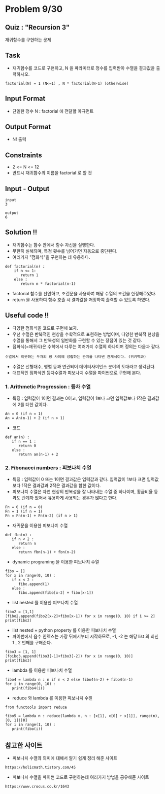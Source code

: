 # Problem 9/30

## Quiz : "Recursion 3"
재귀함수를 구현하는 문제

## Task
- 재귀함수를 코드로 구현하고, N 을 파라미터로 정수를 입력받아 수열을 결과값을 출력하시오.

```
factorial(N) = 1 (N<=1) , N * factorial(N-1) (otherwise)
```

## Input Format
- 단일한 정수 N : factorial 에 전달할 아규먼트

## Output Format
- N! 출력 

## Constraints
- 2 <= N <= 12
- 반드시 재귀함수의 이름을 factorial 로 할 것

## Input - Output 
```
input 
3

output
6
```

## Solution !!
- 재귀함수는 함수 안에서 함수 자신을 실행한다.
- 무한히 실해되며, 특정 횟수를 넘어가면 자동으로 중단된다.
- 여러가지 "점화식"을 구현하는 데 유용하다.

```
def factorial(n) :
    if n <= 1:
       return 1
    else :
       return n * factorial(n-1)
```

- factorial 함수를 선언하고, 조건문을 사용하여 해당 수열의 조건을 한정해주었다.
- return 을 사용하여 함수 호출 시 결과값을 저장하여 출력할 수 있도록 하였다.

## Useful code !!
- 다양한 점화식을 코드로 구현해 보자.
- 우선 수열은 반복적인 현상을 수학적으로 표현하는 방법이며, 다양한 반복적 현상을 수열을 통해서 그 반복성의 일반화를 구현할 수 있는 장점이 있는 것 같다.
- 점화식(=재귀식)은 수학에서 다루는 여러가지 수열의 하나이며 정의는 다음과 같다.

```
수열에서 이웃하는 두개의 항 사이에 성립하는 관계를 나타낸 관계식이다. (위키백과)

```
- 수열은 선형대수, 행렬 등과 연관되어 데이터사이언스 분야의 토대라고 생각된다.
- 대표적인 점화식인 등차수열과 피보나치 수열을 파이썬으로 구현해 본다.

### 1. Arithmetic Progression : 등차 수열
- 특징 : 입력값이 1이면 결과는 0이고, 입력값이 1보다 크면 입력값보다 1작은 결과값에 2를 더한 값이다.

```
An = 0 (if n = 1)
An = An(n-1) + 2 (if n > 1)
```
- 코드
```
def an(n) :
   if n == 1 :
      return 0
   else :
      return an(n-1) + 2
```
### 2. Fibonacci numbers : 피보나치 수열
- 특징 : 입력값이 0 또는 1이면 결과값은 입력값과 같다. 입력값이 1보다 크면 입력값보다 1작은 결과값과 2작은 결과값을 합한 값이다.
- 피보나치 수열은 자연 현상의 반복성을 잘 나타내는 수열 중 하나이며, 황금비율 등과도 관계까 있어서 유용하게 사용되는 경우가 많다고 한다. 

```
Fn = 0 (if n = 0)
Fn = 1 (if n = 1)
Fn = Fn(n-1) + Fn(n-2) (if n > 1)
```
- 재귀문을 이용한 피보나치 수열
```
def fbn(n) :
   if n < 2 :
      return n
   else :
      return fbn(n-1) + fbn(n-2)
```
- dynamic programing 을 이용한 피보나치 수열
```
fibo = []
for x in range(0, 10) :
   if x < 2 :
      fibo.append(1)
   else :
      fibo.append(fibo[x-2] + fibo[x-1])
```
- list nested 를 이용한 피보나치 수열
```
fibo2 = [1,1]
[fibo2.append(fibo2[x-2]+fibo[x-1]) for x in range(0, 10) if i >= 2]
print(fibo2)
```
- list nested + python property 를 이용한 피보나치 수열
- 파이썬에서 음수 인덱스는 가장 뒤에서부터 시작하므로, -1, -2 는 해당 list 의 최신 1 , 2 번째를 구해준다.
```
fibo3 = [1, 1]
[foibo3.append(fibo3[-1]+fibo3[-2]) for x in range(0, 10)]
print(fibo3)
```
- lambda 를 이용한 피보나치 수열
```
fibo4 = lambda n : n if n < 2 else fibo4(n-2) + fibo4(n-1)
for i in range(0, 10) :
   print(fibo4(i))
```
- reduce 와 lambda 를 이용한 피보나치 수열
```
from functools import reduce

fibo5 = lambda n : reduce(lambda x, n : [x[1], x[0] + x[1]], range(n), [0, 1])[0]
for i in range(1, 10) :
   print(fibo(i))
```

## 참고한 사이트
- 피보나치 수열의 의미에 대해서 알기 쉽게 정리 해준 사이트
```
https://holicmath.tistory.com/45
```
- 피보나치 수열을 파이썬 코드로 구현하는데 여러가지 방법을 공유해준 사이트
```
https://www.crocus.co.kr/1643
```












